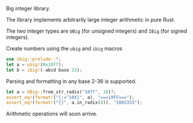Big integer library.

The library implements arbitrarily large integer arithmetic in pure Rust.

The two integer types are `UBig` (for unsigned integers) and `IBig` (for signed integers).

Create numbers using the `ubig` and `ibig` macros
```rust
use ibig::prelude::*;
let a = ubig!(0x10ff);
let b = ibig!(-abcd base 32);
```

Parsing and formatting in any base 2-36 is supported.
```rust
let a = UBig::from_str_radix("10ff", 16)?;
assert_eq!(format!("{:=^10X}", a), "===10FF===");
assert_eq!(format!("{}", a.in_radix(4)), "1003333");
```

Arithmetic operations will soon arrive.
